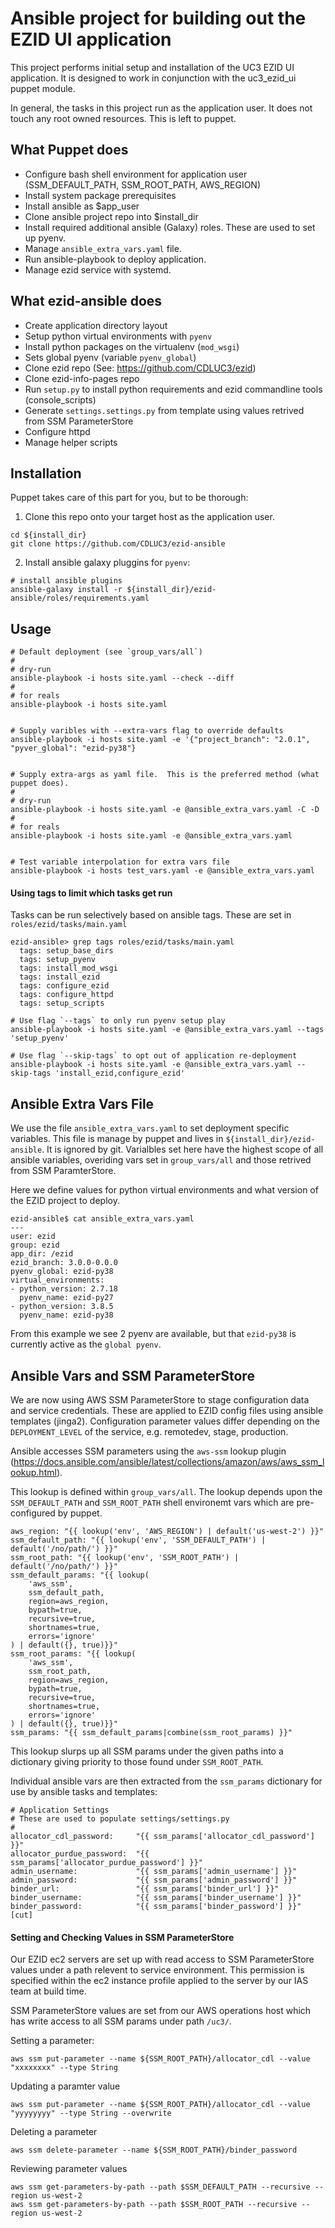 Ansible project for building out the EZID UI application
========================================================

This project performs initial setup and installation of the UC3 EZID UI application.
It is designed to work in conjunction with the uc3_ezid_ui puppet module.

In general, the tasks in this project run as the application user.  It does
not touch any root owned resources.  This is left to puppet.


What Puppet does
----------------

- Configure bash shell environment for application user (SSM_DEFAULT_PATH, SSM_ROOT_PATH, AWS_REGION)
- Install system package prerequisites
- Install ansible as $app_user
- Clone ansible project repo into $install_dir
- Install required additional ansible (Galaxy) roles.  These are used to set up pyenv.
- Manage `ansible_extra_vars.yaml` file.
- Run ansible-playbook to deploy application.
- Manage ezid service with systemd. 


What ezid-ansible does
----------------------

- Create application directory layout
- Setup python virtual environments with `pyenv`
- Install python packages on the virtualenv (`mod_wsgi`)
- Sets global pyenv (variable `pyenv_global`)
- Clone ezid repo (See: https://github.com/CDLUC3/ezid)
- Clone ezid-info-pages repo
- Run `setup.py` to install python requirements and ezid commandline tools (console_scripts)
- Generate `settings.settings.py` from template using values retrived from SSM ParameterStore
- Configure httpd
- Manage helper scripts


Installation
------------

Puppet takes care of this part for you, but to be thorough:

1. Clone this repo onto your target host as the application user.

```
cd ${install_dir}
git clone https://github.com/CDLUC3/ezid-ansible
```

2. Install ansible galaxy pluggins for `pyenv`:

  ```
  # install ansible plugins
  ansible-galaxy install -r ${install_dir}/ezid-ansible/roles/requirements.yaml
  ```


Usage
-----

```
# Default deployment (see `group_vars/all`)
#
# dry-run 
ansible-playbook -i hosts site.yaml --check --diff
#
# for reals
ansible-playbook -i hosts site.yaml


# Supply varibles with --extra-vars flag to override defaults
ansible-playbook -i hosts site.yaml -e '{"project_branch": "2.0.1", "pyver_global": "ezid-py38"}


# Supply extra-args as yaml file.  This is the preferred method (what puppet does).
#
# dry-run
ansible-playbook -i hosts site.yaml -e @ansible_extra_vars.yaml -C -D
#
# for reals
ansible-playbook -i hosts site.yaml -e @ansible_extra_vars.yaml


# Test variable interpolation for extra vars file
ansible-playbook -i hosts test_vars.yaml -e @ansible_extra_vars.yaml
```


#### Using tags to limit which tasks get run

Tasks can be run selectively based on ansible tags.  These are set in `roles/ezid/tasks/main.yaml`

```
ezid-ansible> grep tags roles/ezid/tasks/main.yaml
  tags: setup_base_dirs
  tags: setup_pyenv
  tags: install_mod_wsgi
  tags: install_ezid
  tags: configure_ezid
  tags: configure_httpd
  tags: setup_scripts

# Use flag `--tags` to only run pyenv setup play
ansible-playbook -i hosts site.yaml -e @ansible_extra_vars.yaml --tags 'setup_pyenv'

# Use flag `--skip-tags` to opt out of application re-deployment
ansible-playbook -i hosts site.yaml -e @ansible_extra_vars.yaml --skip-tags 'install_ezid,configure_ezid'
```


Ansible Extra Vars File
-----------------------

We use the file `ansible_extra_vars.yaml` to set deployment specific variables.
This file is manage by puppet and lives in `${install_dir}/ezid-ansible`.  It is
ignored by git.  Varialbles set here have the highest scope of all ansible 
variables, overiding vars set in `group_vars/all` and those retrived from SSM
ParamterStore.

Here we define values for python virtual environments and what
version of the EZID project to deploy.

```
ezid-ansible$ cat ansible_extra_vars.yaml
---
user: ezid
group: ezid
app_dir: /ezid
ezid_branch: 3.0.0-0.0.0
pyenv_global: ezid-py38
virtual_environments:
- python_version: 2.7.18
  pyenv_name: ezid-py27
- python_version: 3.8.5
  pyenv_name: ezid-py38
```

From this example we see 2 pyenv are available, but that `ezid-py38` is
currently active as the `global pyenv`.



Ansible Vars and SSM ParameterStore
-----------------------------------

We are now using AWS SSM ParameterStore to stage configuration data and service
credentials.  These are applied to EZID config files using ansible templates
(jinga2).  Configuration parameter values differ depending on the
`DEPLOYMENT_LEVEL` of the service, e.g. remotedev, stage, production.

Ansible accesses SSM parameters using the `aws-ssm` lookup plugin
(https://docs.ansible.com/ansible/latest/collections/amazon/aws/aws_ssm_lookup.html).

This lookup is defined within `group_vars/all`.  The lookup depends upon the
`SSM_DEFAULT_PATH` and `SSM_ROOT_PATH` shell environemt vars which are
pre-configured by puppet.

```
aws_region: "{{ lookup('env', 'AWS_REGION') | default('us-west-2') }}"
ssm_default_path: "{{ lookup('env', 'SSM_DEFAULT_PATH') | default('/no/path/') }}"
ssm_root_path: "{{ lookup('env', 'SSM_ROOT_PATH') | default('/no/path/') }}"
ssm_default_params: "{{ lookup(
    'aws_ssm',
    ssm_default_path,
    region=aws_region,
    bypath=true,
    recursive=true,
    shortnames=true,
    errors='ignore'
) | default({}, true)}}"
ssm_root_params: "{{ lookup(
    'aws_ssm',
    ssm_root_path,
    region=aws_region,
    bypath=true,
    recursive=true,
    shortnames=true,
    errors='ignore'
) | default({}, true)}}"
ssm_params: "{{ ssm_default_params|combine(ssm_root_params) }}"
```

This lookup slurps up all SSM params under the given paths into a dictionary
giving priority to those found under `SSM_ROOT_PATH`.

Individual ansible vars are then extracted from the `ssm_params` dictionary for
use by ansible tasks and templates:

```
# Application Settings
# These are used to populate settings/settings.py
#
allocator_cdl_password:     "{{ ssm_params['allocator_cdl_password'] }}"
allocator_purdue_password:  "{{ ssm_params['allocator_purdue_password'] }}"
admin_username:             "{{ ssm_params['admin_username'] }}"
admin_password:             "{{ ssm_params['admin_password'] }}"
binder_url:                 "{{ ssm_params['binder_url'] }}"
binder_username:            "{{ ssm_params['binder_username'] }}"
binder_password:            "{{ ssm_params['binder_password'] }}"
[cut]
```



#### Setting and Checking Values in SSM ParameterStore

Our EZID ec2 servers are set up with read access to SSM ParameterStore values
under a path relevent to service environment.  This permission is specified 
within the ec2 instance profile applied to the server by our IAS team at build time. 

SSM ParameterStore values are set from our AWS operations host
which has write access to all SSM params under path `/uc3/`.

Setting a parameter:

```
aws ssm put-parameter --name ${SSM_ROOT_PATH}/allocator_cdl --value "xxxxxxxx" --type String
```

Updating a paramter value

```
aws ssm put-parameter --name ${SSM_ROOT_PATH}/allocator_cdl --value "yyyyyyyy" --type String --overwrite
```

Deleting a parameter

```
aws ssm delete-parameter --name ${SSM_ROOT_PATH}/binder_password
```

Reviewing parameter values

```
aws ssm get-parameters-by-path --path $SSM_DEFAULT_PATH --recursive --region us-west-2
aws ssm get-parameters-by-path --path $SSM_ROOT_PATH --recursive --region us-west-2
```
